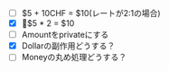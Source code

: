 - [ ] $5 + 10CHF = $10(レートが2:1の場合)
- [x] $5 * 2 = $10
- [ ] Amountをprivateにする
- [x] Dollarの副作用どうする？
- [ ] Moneyの丸め処理どうする？